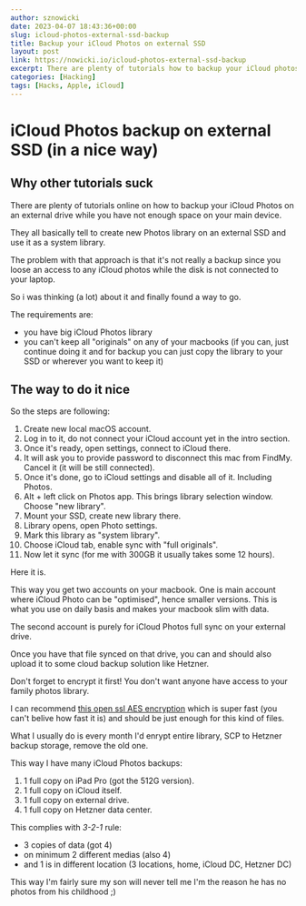 ```yaml
---
author: sznowicki
date: 2023-04-07 18:43:36+00:00
slug: icloud-photos-external-ssd-backup
title: Backup your iCloud Photos on external SSD
layout: post
link: https://nowicki.io/icloud-photos-external-ssd-backup
excerpt: There are plenty of tutorials how to backup your iCloud photos on an external SSD. This is better one.
categories: [Hacking]
tags: [Hacks, Apple, iCloud]
---
```


# iCloud Photos backup on external SSD (in a nice way)

## Why other tutorials suck

There are plenty of tutorials online on how to backup your iCloud Photos on an external drive while you have not enough space on your main device.

They all basically tell to create new Photos library on an external SSD and use it as a system library.

The problem with that approach is that it's not really a backup since you loose an access to any iCloud photos while the disk is not connected to your laptop.

So i was thinking (a lot) about it and finally found a way to go.

The requirements are:

- you have big iCloud Photos library
- you can't keep all "originals" on any of your macbooks (if you can, just continue doing it and for backup you can just copy the library to your SSD or wherever you want to keep it)

## The way to do it nice

So the steps are following:

1. Create new local macOS account.
2. Log in to it, do not connect your iCloud account yet in the intro section.
3. Once it's ready, open settings, connect to iCloud there.
4. It will ask you to provide password to disconnect this mac from FindMy. Cancel it (it will be still connected).
5. Once it's done, go to iCloud settings and disable all of it. Including Photos.
6. Alt + left click on Photos app. This brings library selection window. Choose "new library".
7. Mount your SSD, create new library there.
8. Library opens, open Photo settings.
9. Mark this library as "system library".
10. Choose iCloud tab, enable sync with "full originals".
11. Now let it sync (for me with 300GB it usually takes some 12 hours).

Here it is.

This way you get two accounts on your macbook. One is main account where iCloud Photo can be "optimised", hence smaller versions. This is what you use on daily basis and makes your macbook slim with data.

The second account is purely for iCloud Photos full sync on your external drive.

Once you have that file synced on that drive, you can and should also upload it to some cloud backup solution like Hetzner.

Don't forget to encrypt it first! You don't want anyone have access to your family photos library.

I can recommend [this open ssl AES encryption](https://superuser.com/a/370412) which is super fast (you can't belive how fast it is) and should be just enough for this kind of files.

What I usually do is every month I'd enrypt entire library, SCP to Hetzner backup storage, remove the old one.

This way I have many iCloud Photos backups:

1. 1 full copy on iPad Pro (got the 512G version).
2. 1 full copy on iCloud itself.
3. 1 full copy on external drive.
4. 1 full copy on Hetzner data center.

This complies with _3-2-1_ rule:

- 3 copies of data (got 4)
- on minimum 2 different medias (also 4)
- and 1 is in different location (3 locations, home, iCloud DC, Hetzner DC)

This way I'm fairly sure my son will never tell me I'm the reason he has no photos from his childhood ;)
